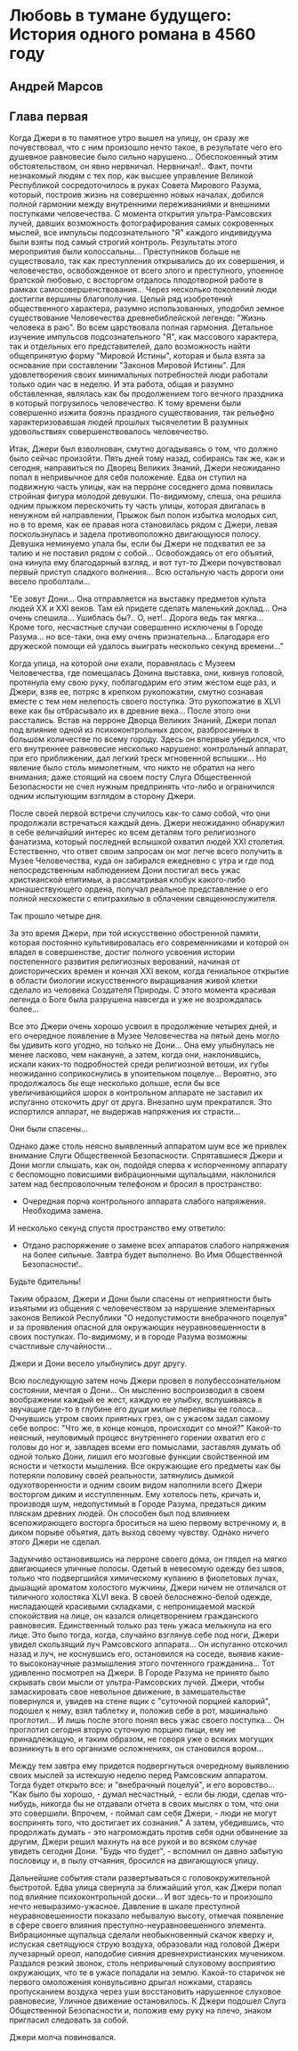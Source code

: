 # Любовь в тумане будущего: История одного романа в 4560 году

## Андрей Марсов

## Глава первая

Когда  Джери  в  то  памятное  утро  вышел  на  улицу,  он   сразу   же
почувствовал, что с  ним  произошло  нечто  такое,  в  результате  чего  его
душевное   равновесие   было   сильно   нарушено...    Обеспокоенный    этим
обстоятельством, он явно  нервничал.  Нервничал!..  Факт,  почти  незнакомый
людям с тех пор, как высшее управление Великой Республикой сосредоточилось в
руках Совета Мирового Разума, который, построив жизнь  на  совершенно  новых
началах, добился полной гармонии между внутренними переживаниями и  внешними
поступками человечества. С момента открытия ультра-Рамсовских лучей,  давших
возможность  фотографирования  самых  сокровенных   мыслей,   все   импульсы
подсознательного "Я"  каждого  индивидуума  были  взяты  под  самый  строгий
контроль. Результаты  этого  мероприятия  были  колоссальны...  Преступников
больше не существовало, так как преступления открывались до их совершения, и
человечество, освобожденное от всего злого и преступного, упоенное  братской
любовью,   с   восторгом   отдалось    плодотворной    работе    в    рамках
самосовершенствования... Через несколько  поколений  люди  достигли  вершины
благополучия.  Целый  ряд  изобретений  общественного   характера,   разумно
использованных, уподобил земное существование Человечества  древнебиблейской
легенде: "Жизнь человека  в  раю".  Во  всем  царствовала  полная  гармония.
Детальное изучение импульсов подсознательного "Я", как массового  характера,
так и отдельных его  представителей,  дало  возможность  найти  общепринятую
форму "Мировой Истины", которая и была взята за  основание  при  составлении
"Законов Мировой Истины". Для удовлетворения своих минимальных  потребностей
люди работали только один час в  неделю.  И  эта  работа,  общая  и  разумно
обставленная, являлась как бы продолжением того вечного праздника в  который
погрузилось человечество. К  тому  времени  были  совершенно  изжита  боязнь
праздного  существования,  так  рельефно  характеризовавшая  людей   прошлых
тысячелетии В разумных удовольствиях совершенствовалось человечество.

Итак, Джери был взволнован, смутно догадываясь о том, что  должно  было
сейчас произойти. Пять дней тому назад, собираясь так  же,  как  и  сегодня,
направиться по Дворец Великих Знаний, Джери неожиданно попал  в  непривычное
для себя положение. Едва он ступил на подвижную часть улицы, как на  перроне
соседнего дома  появилась  стройная  фигура  молодой  девушки.  По-видимому,
спеша,  она  решила  одним  прыжком  перескочить  ту  часть  улицы,  которая
двигалась в ненужном ей направлении, Прыжок был полон избытка  молодых  сил,
но в то  время,  как  ее  правая  нога  становилась  рядом  с  Джери,  левая
поскользнулась и задела противоположно двигающуюся полосу. Девушка неминуемо
упала бы, если бы Джери не подхватил ее за  талию  и  не  поставил  рядом  с
собой... Освобождаясь от его объятий, она кинула ему благодарный  взгляд,  и
вот тут-то  Джери  почувствовал  первый  приступ  сладкого  волнения...  Всю
остальную часть дороги они весело проболтали...

"Ее зовут Дони... Она отправляется на выставку предметов  культа  людей
XX и XXI веков.  Там  ей  придете  сделать  маленький  доклад...  Она  очень
спешила... Ушиблась бы?.. О, нет!.. Дорога ведь  так  мягка...  Кроме  того,
несчастные случаи совершенно исключены в Городе Разума... но  все-таки,  она
ему очень признательна... Благодаря его дружеской помощи ей удалось выиграть
несколько секунд времени..."

Когда улица, на которой они ехали, поравнялась с  Музеем  Человечества,
где помещалась Донина выставка, они,  кивнув  головой,  протянула  ему  свою
руку, поблагодарим его этим жестом еще раз,  и  Джери,  взяв  ее,  потряс  в
крепком рукопожатии, смутно сознавая  вместе  с  тем  нем  нелепость  своего
поступка. Это рукопожатие в XLVI  веке  как  бы  отбрасывало  их  в  древние
века... После этого они расстались. Встав на перроне Дворца Великих  Знаний,
Джери попал под влияние одной  из  психоконтрольных  досок,  разбросанных  в
большом количестве по всему городу.  Здесь  он  впервые  убедился,  что  его
внутреннее равновесие  несколько  нарушено:  контрольный  аппарат,  при  его
приближении, дал легкий треск мгновенной вспышки... Но  явление  было  столь
мимолетным, что никто не обратил на него внимания;  даже  стоящий  на  своем
посту Слуга Общественной Безопасности не счел нужным предпринять что-либо  и
ограничился одним испытующим взглядом в сторону Джери.

После своей  первой  встречи  случилось  как-то  само  собой,  что  они
продолжали встречаться  каждый  день.  Джери  неожиданно  обнаружил  в  себе
величайший интерес ко всем  деталям  того  религиозного  фанатизма,  который
последней вспышкой охватил людей XXI столетия. Естественно, что ответ  своим
запросам он мог легче всего получить в Музее Человечества, куда он забирался
ежедневно с утра и где под непосредственным наблюдением Дони  постигал  весь
ужас   христианской   епитимьи,   а    рассматривая    клобук    какого-либо
монашествующего  ордена,  получал  реальное  представление  о   его   полной
несхожести с епитрахилью в облачении священнослужителя.

Так прошло четыре дня.

За это время Джери, при той искусственно  обостренной  памяти,  которая
постоянно  культивировалась  его  современниками  и  которой  он  владел   в
совершенстве,  достиг  полного  усвоения   истории   постепенного   развития
религиозных верований, начиная от доисторических времен и кончая XXI  веком,
когда гениальное открытие  в  области  биологии  искусственного  выращивания
живой клетки сделало из человека Создателя Природы. С этого момента красивая
легенда о Боге была разрушена навсегда и уже не возрождалась более...

Все это Джери очень хорошо усвоил в продолжение  четырех  дней,  и  его
очередное появление в Музее Человечества на пятый день могло бы удивить кого
угодно, но только не Дони...  Она  ему  улыбнулась  не  менее  ласково,  чем
накануне, а затем, когда они,  наклонившись,  искали  каких-то  подробностей
среди религиозной ветоши, их губы неожиданно  соприкоснулись  в  упоительном
поцелуе... Вероятно, это продолжалось бы еще несколько дольше, если  бы  все
увеличивающийся шорох  в  контрольном  аппарате  не  заставил  их  испуганно
отскочить друг от друга. Внезапно шум прекратился. Это  испортился  аппарат,
не выдержав напряжения их страсти...

Они были спасены...

Однако даже столь  неясно  выявленный  аппаратом  шум  все  же  привлек
внимание Слуги Общественной Безопасности. Спрятавшиеся Джери  и  Дони  могли
слышать, как  он,  подойдя  сперва  к  испорченному  аппарату  с  беспомощно
повисшими вибрационными  щупальцами,  наклонился  затем  над  беспроволочным
телефоном и бросил в пространство:

* Очередная порча контрольного аппарата слабого напряжения. Необходима замена.

И несколько секунд спустя пространство ему ответило:

* Отдано распоряжение о замене всех  аппаратов  слабого  напряжения  на более сильные. Завтра будет выполнено. Во Имя  Общественной  Безопасности!..

Будьте бдительны!

Таким образом, Джери и Дони были спасены от неприятности быть  изъятыми
из  общения  с  человечеством  за  нарушение  элементарных  законов  Великой
Республики "О недопустимости внебрачного поцелуя" и  за  проявления  опасной
для окружающих неуравновешенности в своих поступках. По-видимому, и в городе
Разума возможны счастливые случайности...

Джери и Дони весело улыбнулись друг другу.

Всю  последующую  затем  ночь  Джери   провел   в   полубессознательном
состоянии, мечтая о Дони... Он мысленно воспроизводил  в  своем  воображении
каждый ее жест, каждую ее улыбку, вслушиваясь в звучащие  где-то  в  глубине
его души милые переливы ее голоса... Очнувшись утром своих приятных грез, он
с ужасом задал самому себе вопрос: "Что же, в конце  концов,  происходит  со
мной?" Какой-то неясный, неуловимый процесс внутреннего горении охватил  его
с головы до ног и, завладев всеми его помыслами, заставляя думать  об  одной
только Дони, лишил его мозговые функции свойственной им ясности  и  четкости
мышления. Все  окружающие  его  предметы  как  бы  потеряли  половину  своей
реальности, затянулись дымкой одухотворенности и одним своим видом наполнили
всего Джери восторгом диким и исступленным. Ему хотелось  петь,  кричать  и,
производя шум, недопустимый в Городе Разума, предаться диким пляскам древних
людей. Он способен был под влиянием всепожирающего восторга броситься на шею
первому встречному и, в диком порыве объятия,  дать  выход  своему  чувству.
Однако ничего этого Джери не сделал.

Задумчиво остановившись на перроне своего  дома,  он  глядел  на  мягко
двигающиеся уличные полосы. Одетый в невесомую одежду без швов,  только  что
подвергшийся  химическому  купанию  в  фиолетовых  лучах,  дышащий  ароматом
холостого мужчины, Джери ничем не  отличался  от  типичного  холостяка  XLVI
века. В своей белоснежно-белой одежде, ниспадающей  красивыми  складками,  с
непроницаемой  маской  спокойствия  на  лице,  он   казался   олицетворением
гражданского равновесия. Единственный только раз тень ужаса мелькнула на его
лице. Это было тогда, когда, случайно взглянув себе под ноги,  Джери  увидел
скользящий луч Рамсовского аппарата... Он испуганно отскочил назад и луч, не
коснувшись  его,  остановился  на  соседе,  выявив  какие-то   высоконаучные
размышления этого почтенного гражданина... Тот удивленно посмотрел на Джери.
В Городе Разума не принято было скрывать  свои  мысли  от  ультра-Рамсовских
лучей. Джери, чтобы замаскировать свое невольное движение, в  замешательстве
повернулся и, увидев на стене ящик с "суточной порцией калорий",  подошел  к
нему, взял таблетку и, положив себе в рот, машинально  проглотил...  И  лишь
после этого понял весь ужас своего поступка... Он проглотил  сегодня  вторую
суточную порцию пищи, ему не принадлежащую, и таким образом, не говоря уже о
всяких  могущих  возникнуть  в  его  организме  осложнениях,  он  становился
вором...

Между тем завтра ему придется подвергнуться очередному выявлению  своих
мыслей за истекшую неделю перед Рамсовским аппаратом.  Тогда  будет  открыто
все: и "внебрачный поцелуй", и его воровство... "Как было бы хорошо, - думал
несчастный, - если бы люди, сделав что-нибудь, никогда бы не отдавали отчета
в своих мыслях о том, что они это совершили.  Впрочем,  -  поймал  сам  себя
Джери, - люди не могут воспринять того, что достигает их сознания." А затем,
убедившись, что продолжать  думать  -  это  нагромождать  против  себя  одни
обвинение за другим, Джери решил махнуть на все рукой  и  во  всяком  случае
увидеть сегодня  Дони.  "Будь  что  будет",  -  вспомнил  он  давно  забытую
пословицу и, в пылу отчаяния, бросился на двигающуюся улицу.

Дальнейшие события стали развертываться с головокружительной быстротой.
Едва  улица  свернула  за  ближайший  угол,  как  Джери  попал  под  влияние
психоконтрольной   доски...   И   вот    здесь-то    и    произошло    нечто
невыразимо-ужасное. Давление в шкале преступной неуравновешенности  показало
небывалую   высоту,   отмечая   появление    в    сфере    своего    влияния
преступно-неуравновешенного   элемента.   Вибрационные   щупальца    сделали
необыкновенный  скачок  кверху  и,  испуская   светящуюся   струю   воздуха,
образовали  над   головой   Джери   лучезарный   ореол,   наподобие   сияния
древнехристианских мучеником.  Раздался  резкий  звонок,  столь  непривычный
слуховому восприятию окружающих, что те в ужасе попадали на землю.  Какой-то
старичок  не  первого  омоложения  конвульсивно  дрыгал  ножками,   стараясь
пропусканием воздуха через уши восстановить нарушенное слуховое  равновесие,
Уличное  движение  остановилось.  К   Джери   подошел   Слуга   Общественной
Безопасности и, положив ему руку на плечо,  знаком  пригласил  следовать  за
собой.

Джери молча повиновался.